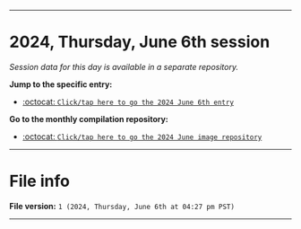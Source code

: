 
***

# 2024, Thursday, June 6th session

_Session data for this day is available in a separate repository._

**Jump to the specific entry:**

- [:octocat: `Click/tap here to go the 2024 June 6th entry`](https://github.com/seanpm2001/SeansLifeArchive_Images_ModernSmurfsVillage_Y2024_V6/tree/SeansLifeArchive_ModernSmurfsVillage_Y2024_V6_Main-dev/2024/06_June/06/)

**Go to the monthly compilation repository:**

- [:octocat: `Click/tap here to go the 2024 June image repository`](https://github.com/seanpm2001/SeansLifeArchive_Images_ModernSmurfsVillage_Y2024_V6/)

***

# File info

**File version:** `1 (2024, Thursday, June 6th at 04:27 pm PST)`

***
